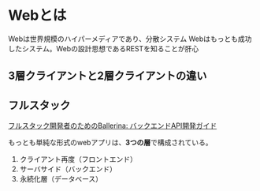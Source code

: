 # Webとは

Webは世界規模のハイパーメディアであり、分散システム
Webはもっとも成功したシステム。Webの設計思想であるRESTを知ることが肝心

## 3層クライアントと2層クライアントの違い

[](https://itmanabi.com/3-layer-2-layer/)



## フルスタック

[フルスタック開発者のためのBallerina: バックエンドAPI開発ガイド](https://www.infoq.com/jp/articles/ballerina-fullstack-rest-api/?itm_source=infoq&itm_medium=related_content_link&itm_campaign=relatedContent_news_clk)

もっとも単純な形式のwebアプリは、**3つの層**で構成されている。

1. クライアント再度（フロントエンド）
2. サーバサイド（バックエンド）
3. 永続化層（データベース）

